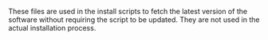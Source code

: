 These files are used in the install scripts to fetch the latest version of the software without requiring the script to be updated. They are not used in the actual installation process.